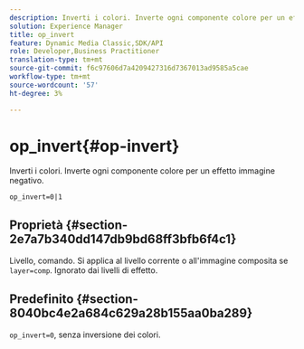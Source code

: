 ```yaml
---
description: Inverti i colori. Inverte ogni componente colore per un effetto immagine negativo.
solution: Experience Manager
title: op_invert
feature: Dynamic Media Classic,SDK/API
role: Developer,Business Practitioner
translation-type: tm+mt
source-git-commit: f6c97606d7a4209427316d7367013ad9585a5cae
workflow-type: tm+mt
source-wordcount: '57'
ht-degree: 3%

---
```



# op_invert{#op-invert}

Inverti i colori. Inverte ogni componente colore per un effetto immagine negativo.

`op_invert=0|1`

## Proprietà {#section-2e7a7b340dd147db9bd68ff3bfb6f4c1}

Livello, comando. Si applica al livello corrente o all&#39;immagine composita se `layer=comp`. Ignorato dai livelli di effetto.

## Predefinito {#section-8040bc4e2a684c629a28b155aa0ba289}

`op_invert=0`, senza inversione dei colori.
